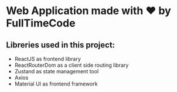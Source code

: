 # Web Application made with ❤️ by FullTimeCode

## Libreries used in this project:

- ReactJS as frontend library
- ReactRouterDom as a client side routing library
- Zustand as state management tool
- Axios
- Material UI as frontend framework
